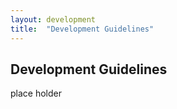 ```yaml
---
layout: development
title:  "Development Guidelines"
---
```


## Development Guidelines

place holder
